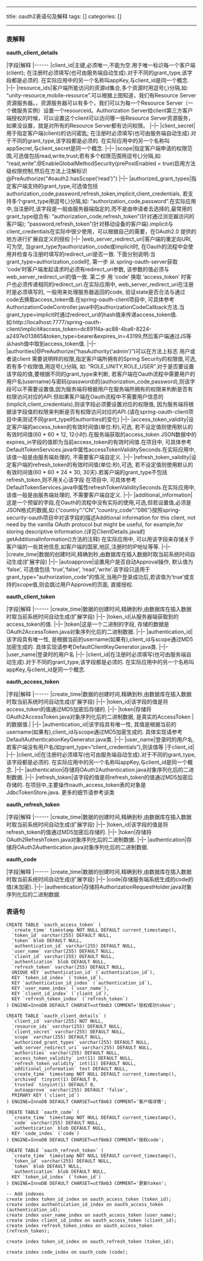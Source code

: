 
--- 
title:  oauth2表语句及解释 
tags: []
categories: [] 

---
### 表解释

**oauth_client_details**

|字段|解释
|------
|client_id|主键,必须唯一,不能为空.用于唯一标识每一个客户端(client); 在注册时必须填写(也可由服务端自动生成).对于不同的grant_type,该字段都是必须的. 在实际应用中的另一个名称叫appKey,与client_id是同一个概念.
|–|–
|resource_ids|客户端所能访问的资源id集合,多个资源时用逗号(,)分隔,如: “unity-resource,mobile-resource”.可以根据上图知道，我们有Resource Server资源服务器。，资源服务器可以有多个，我们可以为每一个Resource Server（一个微服务实例）设置一个resourceid。Authorization Server给client第三方客户端授权的时候，可以设置这个client可以访问哪一些Resource Server资源服务，如果没设置，就是对所有的Resource Server都有访问权限。
|–|–
|client_secret|用于指定客户端(client)的访问密匙; 在注册时必须填写(也可由服务端自动生成).对于不同的grant_type,该字段都是必须的. 在实际应用中的另一个名称叫appSecret,与client_secret是同一个概念.
|–|–
|scope|指定客户端申请的权限范围,可选值包括read,write,trust;若有多个权限范围用逗号(,)分隔,如: “read,write”.@EnableGlobalMethodSecurity(prePostEnabled = true)启用方法级权限控制,然后在方法上注解标识@PreAuthorize("#oauth2.hasScope(‘read’)")
|–|–
|authorized_grant_types|指定客户端支持的grant_type,可选值包括authorization_code,password,refresh_token,implicit,client_credentials, 若支持多个grant_type用逗号(,)分隔,如: “authorization_code,password”.在实际应用中,当注册时,该字段是一般由服务器端指定的,而不是由申请者去选择的,最常用的grant_type组合有: “authorization_code,refresh_token”(针对通过浏览器访问的客户端); “password,refresh_token”(针对移动设备的客户端).implicit与client_credentials在实际中很少使用，可以根据自己的需要，在OAuth2.0 提供的地方进行扩展自定义的授权
|–|–
|web_server_redirect_uri|客户端的重定向URI,可为空, 当grant_type为authorization_code或implicit时, 在Oauth的流程中会使用并检查与注册时填写的redirect_uri是否一致. 下面分别说明:当grant_type=authorization_code时, 第一步 从 spring-oauth-server获取 'code’时客户端发起请求时必须有redirect_uri参数, 该参数的值必须与 web_server_redirect_uri的值一致. 第二步 用 ‘code’ 换取 ‘access_token’ 时客户也必须传递相同的redirect_uri.在实际应用中, web_server_redirect_uri在注册时是必须填写的, 一般用来处理服务器返回的code, 验证state是否合法与通过code去换取access_token值.在spring-oauth-client项目中, 可具体参考AuthorizationCodeController.java中的authorizationCodeCallback方法.当grant_type=implicit时通过redirect_uri的hash值来传递access_token值.如:http://localhost:7777/spring-oauth-client/implicit#access_token=dc891f4a-ac88-4ba6-8224-a2497e013865&amp;token_type=bearer&amp;expires_in=43199,然后客户端通过JS等从hash值中取到access_token值.
|–|–
|authorities|@PreAuthorize(“hasAuthority(‘admin’)”)可以在方法上标志 用户或者说client 需要说明样的权限,指定客户端所拥有的Spring Security的权限值,可选, 若有多个权限值,用逗号(,)分隔, 如: “ROLE_UNITY,ROLE_USER”.对于是否要设置该字段的值,要根据不同的grant_type来判断, 若客户端在Oauth流程中需要用户的用户名(username)与密码(password)的(authorization_code,password),则该字段可以不需要设置值,因为服务端将根据用户在服务端所拥有的权限来判断是否有权限访问对应的API.但如果客户端在Oauth流程中不需要用户信息的(implicit,client_credentials),则该字段必须要设置对应的权限值, 因为服务端将根据该字段值的权限来判断是否有权限访问对应的API.(请在spring-oauth-client项目中来测试不同grant_type时authorities的变化)
|–|–
|access_token_validity|设定客户端的access_token的有效时间值(单位:秒),可选, 若不设定值则使用默认的有效时间值(60 * 60 * 12, 12小时).在服务端获取的access_token JSON数据中的expires_in字段的值即为当前access_token的有效时间值.在项目中, 可具体参考DefaultTokenServices.java中属性accessTokenValiditySeconds.在实际应用中, 该值一般是由服务端处理的, 不需要客户端自定义.
|–|–
|refresh_token_validity|设定客户端的refresh_token的有效时间值(单位:秒),可选, 若不设定值则使用默认的有效时间值(60 * 60 * 24 * 30, 30天).若客户端的grant_type不包括refresh_token,则不用关心该字段 在项目中, 可具体参考DefaultTokenServices.java中属性refreshTokenValiditySeconds.在实际应用中, 该值一般是由服务端处理的, 不需要客户端自定义.
|–|–
|additional_information|这是一个预留的字段,在Oauth的流程中没有实际的使用,可选,但若设置值,必须是JSON格式的数据,如:{“country”:“CN”,“country_code”:“086”}按照spring-security-oauth项目中对该字段的描述Additional information for this client, not need by the vanilla OAuth protocol but might be useful, for example,for storing descriptive information.(详见ClientDetails.java的getAdditionalInformation()方法的注释) 在实际应用中, 可以用该字段来存储关于客户端的一些其他信息,如客户端的国家,地区,注册时的IP地址等等.
|–|–
|create_time|数据的创建时间,精确到秒,由数据库在插入数据时取当前系统时间自动生成(扩展字段)
|–|–
|autoapprove|设置用户是否自动Approval操作, 默认值为 ‘false’, 可选值包括 ‘true’,‘false’, ‘read’,‘write’.该字段只适用于grant_type="authorization_code"的情况,当用户登录成功后,若该值为’true’或支持的scope值,则会跳过用户Approve的页面, 直接授权.

**oauth_client_token**

|字段|解释
|------
|create_time|数据的创建时间,精确到秒,由数据库在插入数据时取当前系统时间自动生成(扩展字段)
|–|–
|token_id|从服务器端获取到的access_token的值.
|–|–
|token|这是一个二进制的字段, 存储的数据是OAuth2AccessToken.java对象序列化后的二进制数据.
|–|–
|authentication_id|该字段具有唯一性, 是根据当前的username(如果有),client_id与scope通过MD5加密生成的. 具体实现请参考DefaultClientKeyGenerator.java类.
|–|–
|user_name|登录时的用户名
|–|–
|client_id|在注册时必须填写(也可由服务端自动生成).对于不同的grant_type,该字段都是必须的. 在实际应用中的另一个名称叫appKey,与client_id是同一个概念.

**oauth_access_token**

|字段|解释
|------
|create_time|数据的创建时间,精确到秒,由数据库在插入数据时取当前系统时间自动生成(扩展字段)
|–|–
|token_id|该字段的值是将access_token的值通过MD5加密后存储的.
|–|–
|token|存储将OAuth2AccessToken.java对象序列化后的二进制数据, 是真实的AccessToken
|的数据值.|
|–|–
|authentication_id|该字段具有唯一性, 其值是根据当前的username(如果有),client_id与scope通过MD5加密生成的. 具体实现请参考DefaultAuthenticationKeyGenerator.java类.
|–|–
|user_name|登录时的用户名, 若客户端没有用户名(如grant_type=“client_credentials”),则该值等
|于client_id|
|–|–
|client_id|在注册时必须填写(也可由服务端自动生成).对于不同的grant_type,该字段都是必须的. 在实际应用中的另一个名称叫appKey,与client_id是同一个概念.
|–|–
|authentication|存储将OAuth2Authentication.java对象序列化后的二进制数据.
|–|–
|refresh_token|该字段的值是将refresh_token的值通过MD5加密后存储的. 在项目中,主要操作oauth_access_token表的对象是JdbcTokenStore.java. 更多的细节请参考该类

**oauth_refresh_token**

|字段|解释
|------
|create_time|数据的创建时间,精确到秒,由数据库在插入数据时取当前系统时间自动生成(扩展字段)
|–|–
|token_id|该字段的值是将refresh_token的值通过MD5加密后存储的.
|–|–
|token|存储将OAuth2RefreshToken.java对象序列化后的二进制数据.
|–|–
|authentication|存储将OAuth2Authentication.java对象序列化后的二进制数据.

**oauth_code**

|字段|解释
|------
|create_time|数据的创建时间,精确到秒,由数据库在插入数据时取当前系统时间自动生成(扩展字段)
|–|–
|code|存储服务端系统生成的code的值(未加密).
|–|–
|authentication|存储将AuthorizationRequestHolder.java对象序列化后的二进制数据.

### 表语句

```
CREATE TABLE `oauth_access_token` (
  `create_time` timestamp NOT NULL DEFAULT current_timestamp(),
  `token_id` varchar(255) DEFAULT NULL,
  `token` blob DEFAULT NULL,
  `authentication_id` varchar(255) DEFAULT NULL,
  `user_name` varchar(255) DEFAULT NULL,
  `client_id` varchar(255) DEFAULT NULL,
  `authentication` blob DEFAULT NULL,
  `refresh_token` varchar(255) DEFAULT NULL,
  UNIQUE KEY `authentication_id` (`authentication_id`),
  KEY `token_id_index` (`token_id`),
  KEY `authentication_id_index` (`authentication_id`),
  KEY `user_name_index` (`user_name`),
  KEY `client_id_index` (`client_id`),
  KEY `refresh_token_index` (`refresh_token`)
) ENGINE=InnoDB DEFAULT CHARSET=utf8mb3 COMMENT='授权成功token';

CREATE TABLE `oauth_client_details` (
  `client_id` varchar(255) NOT NULL,
  `resource_ids` varchar(255) DEFAULT NULL,
  `client_secret` varchar(255) DEFAULT NULL,
  `scope` varchar(255) DEFAULT NULL,
  `authorized_grant_types` varchar(255) DEFAULT NULL,
  `web_server_redirect_uri` varchar(255) DEFAULT NULL,
  `authorities` varchar(255) DEFAULT NULL,
  `access_token_validity` int(11) DEFAULT NULL,
  `refresh_token_validity` int(11) DEFAULT NULL,
  `additional_information` text DEFAULT NULL,
  `create_time` timestamp NOT NULL DEFAULT current_timestamp(),
  `archived` tinyint(1) DEFAULT 0,
  `trusted` tinyint(1) DEFAULT 0,
  `autoapprove` varchar(255) DEFAULT 'false',
  PRIMARY KEY (`client_id`)
) ENGINE=InnoDB DEFAULT CHARSET=utf8mb3 COMMENT='客户端详情';

CREATE TABLE `oauth_code` (
  `create_time` timestamp NOT NULL DEFAULT current_timestamp(),
  `code` varchar(255) DEFAULT NULL,
  `authentication` blob DEFAULT NULL,
  KEY `code_index` (`code`)
) ENGINE=InnoDB DEFAULT CHARSET=utf8mb3 COMMENT='授权code';

CREATE TABLE `oauth_refresh_token` (
  `create_time` timestamp NOT NULL DEFAULT current_timestamp(),
  `token_id` varchar(255) DEFAULT NULL,
  `token` blob DEFAULT NULL,
  `authentication` blob DEFAULT NULL,
  KEY `token_id_index` (`token_id`)
) ENGINE=InnoDB DEFAULT CHARSET=utf8mb3 COMMENT='更新token';

-- Add indexes
create index token_id_index on oauth_access_token (token_id);
create index authentication_id_index on oauth_access_token (authentication_id);
create index user_name_index on oauth_access_token (user_name);
create index client_id_index on oauth_access_token (client_id);
create index refresh_token_index on oauth_access_token (refresh_token);
 
create index token_id_index on oauth_refresh_token (token_id);
 
create index code_index on oauth_code (code);

```
